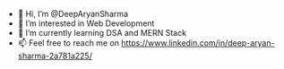 - 👋 Hi, I’m @DeepAryanSharma
- 👀 I’m interested in Web Development
- 🌱 I’m currently learning DSA and MERN Stack
- 📫 Feel free to reach me on https://www.linkedin.com/in/deep-aryan-sharma-2a781a225/

<!---
DeepAryanSharma/DeepAryanSharma is a ✨ special ✨ repository because its `README.md` (this file) appears on your GitHub profile.
You can click the Preview link to take a look at your changes.
--->
